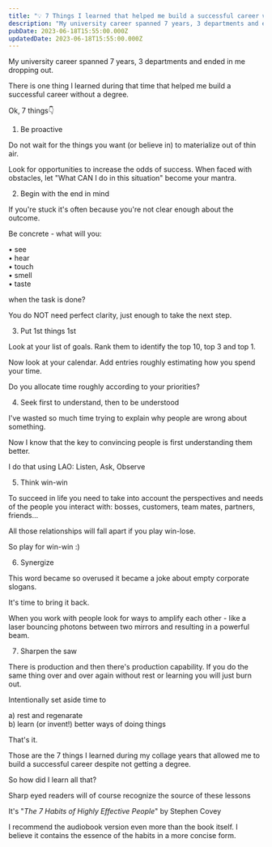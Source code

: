 ```yaml
---
title: "💡 7 Things I learned that helped me build a successful career without a university degree"
description: "My university career spanned 7 years, 3 departments and ended in me dropping out. There is one thing I learned during that time that helped me build a successful career without a degree. Ok, 7 thin..."
pubDate: 2023-06-18T15:55:00.000Z
updatedDate: 2023-06-18T15:55:00.000Z
---
```

My university career spanned 7 years, 3 departments and ended in
me dropping out.  
  
There is one thing I learned during
that time that helped me build a successful career without a
degree.  
  
Ok, 7 things👇  

1) Be
proactive  
  
Do not wait for the things you want (or
believe in) to materialize out of thin air.  
  
Look for
opportunities to increase the odds of success. When faced with
obstacles, let "What CAN I do in this situation" become your
mantra.  

2) Begin with the end in mind  
  
If
you're stuck it's often because you're not clear enough about
the outcome.  
  
Be concrete - what will you:  
  
•
see  
• hear  
• touch  
• smell  
• taste  
  
when
the task is done?  
  
You do NOT need perfect clarity,
just enough to take the next step.  

3) Put 1st
things 1st  
  
Look at your list of goals. Rank them to
identify the top 10, top 3 and top 1.  
  
Now look at
your calendar. Add entries roughly estimating how you spend your
time.  
  
Do you allocate time roughly according to your
priorities?  

4) Seek first to
understand, then to be understood  
  
I've wasted so much
time trying to explain why people are wrong about something.  
  
Now
I know that the key to convincing people is first understanding
them better.  
  
I do that using LAO: Listen, Ask,
Observe  

5) Think win-win  
  
To
succeed in life you need to take into account the perspectives
and needs of the people you interact with: bosses, customers,
team mates, partners, friends...  
  
All those
relationships will fall apart if you play win-lose.  
  
So
play for win-win :)  

6) Synergize  
  
This
word became so overused it became a joke about empty corporate
slogans.  
  
It's time to bring it back.  
  
When
you work with people look for ways to amplify each other - like
a laser bouncing photons between two mirrors and resulting in a
powerful beam.  

7) Sharpen the saw  
  
There
is production and then there's production capability. If you do
the same thing over and over again without rest or learning you
will just burn out.  
  
Intentionally set aside time
to  
  
a) rest and regenarate  
b) learn (or invent!)
better ways of doing things  

That's it.  
  
Those
are the 7 things I learned during my collage years that allowed
me to build a successful career despite not getting a degree.  
  
So
how did I learn all that?  

Sharp eyed readers
will of course recognize the source of these lessons  
  
It's
"*The 7 Habits of Highly Effective People*" by Stephen
Covey  
  
I recommend the audiobook version even more
than the book itself. I believe it contains the essence of the
habits in a more concise form.